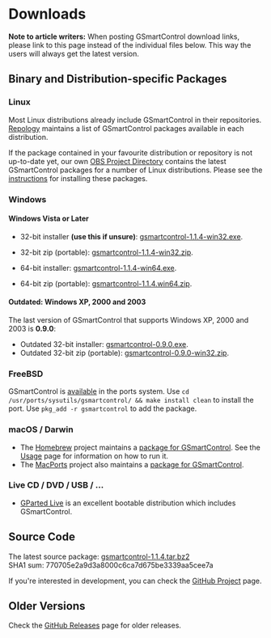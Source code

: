 # Downloads

**Note to article writers:** When posting GSmartControl download links, please
link to this page instead of the individual files below. This way the users will always get
the latest version.


## Binary and Distribution-specific Packages

### Linux

Most Linux distributions already include GSmartControl in their repositories.
[Repology](https://repology.org/project/gsmartcontrol/versions) maintains a list
of GSmartControl packages available in each distribution. 

If the package contained in your favourite distribution or repository is not up-to-date yet, our own
[OBS Project Directory](http://download.opensuse.org/repositories/home:/alex_sh:/gsmartcontrol:/stable_latest/)
contains the latest GSmartControl packages for a number of Linux distributions. Please see
the [instructions](https://software.opensuse.org//download.html?project=home%3Aalex_sh%3Agsmartcontrol%3Astable_latest&package=gsmartcontrol)
for installing these packages.

### Windows

#### Windows Vista or Later

- 32-bit installer **(use this if unsure)**:
[gsmartcontrol-1.1.4-win32.exe](https://github.com/ashaduri/gsmartcontrol/releases/download/v1.1.4/gsmartcontrol-1.1.4-win32.exe).
- 32-bit zip (portable): [gsmartcontrol-1.1.4-win32.zip](https://github.com/ashaduri/gsmartcontrol/releases/download/v1.1.4/gsmartcontrol-1.1.4-win32.zip).
 

- 64-bit installer: [gsmartcontrol-1.1.4-win64.exe](https://github.com/ashaduri/gsmartcontrol/releases/download/v1.1.4/gsmartcontrol-1.1.4-win64.exe).
- 64-bit zip (portable): [gsmartcontrol-1.1.4.win64.zip](https://github.com/ashaduri/gsmartcontrol/releases/download/v1.1.4/gsmartcontrol-1.1.4-win64.zip).

#### Outdated: Windows XP, 2000 and 2003

The last version of GSmartControl that supports Windows XP, 2000 and 2003
is **0.9.0**:
- Outdated 32-bit installer: [gsmartcontrol-0.9.0.exe](https://github.com/ashaduri/gsmartcontrol/releases/download/v0.9.0/gsmartcontrol-0.9.0.exe).
- Outdated 32-bit zip (portable): [gsmartcontrol-0.9.0-win32.zip](https://github.com/ashaduri/gsmartcontrol/releases/download/v0.9.0/gsmartcontrol-0.9.0-win32.zip).


### FreeBSD

GSmartControl is [available](http://www.freshports.org/sysutils/gsmartcontrol) in the ports system.
Use `cd /usr/ports/sysutils/gsmartcontrol/ && make install clean` to install the port.
Use `pkg_add -r gsmartcontrol` to add the package.


### macOS / Darwin

- The [Homebrew](https://brew.sh/) project maintains a
[package for GSmartControl](https://formulae.brew.sh/formula/gsmartcontrol).
See the [Usage](usage.md) page for information on how to run it.
- The [MacPorts](https://www.macports.org/) project also maintains a
[package for GSmartControl](https://github.com/macports/macports-ports/blob/master/sysutils/gsmartcontrol/Portfile). 


### Live CD / DVD / USB / ...

- [GParted Live](http://gparted.org/livecd.php) is an excellent bootable distribution
which includes GSmartControl. 


## Source Code

The latest source package:
[gsmartcontrol-1.1.4.tar.bz2](https://github.com/ashaduri/gsmartcontrol/releases/download/v1.1.4/gsmartcontrol-1.1.4.tar.bz2) \
SHA1 sum: 770705e2a9d3a8000c6ca7d675be3339aa5cee7a

If you're interested in development, you can check the
[GitHub Project](https://github.com/ashaduri/gsmartcontrol) page.


## Older Versions
Check the [GitHub Releases](https://github.com/ashaduri/gsmartcontrol/releases) page for older releases.
